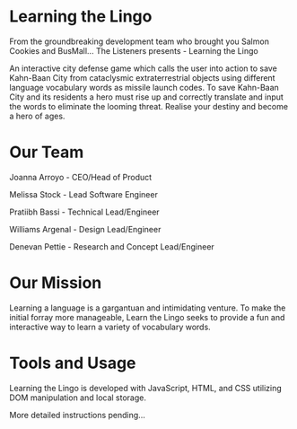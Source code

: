 # Learning the Lingo
From the groundbreaking development team who brought you Salmon Cookies and BusMall... The Listeners presents - Learning the Lingo

An interactive city defense game which calls the user into action to save Kahn-Baan City from cataclysmic extraterrestrial objects using different language vocabulary words as missile launch codes. To save Kahn-Baan City and its residents a hero must rise up and correctly translate and input the words to eliminate the looming threat. Realise your destiny and become a hero of ages.

# Our Team
Joanna Arroyo - CEO/Head of Product

Melissa Stock - Lead Software Engineer

Pratiibh Bassi - Technical Lead/Engineer

Williams Argenal - Design Lead/Engineer

Denevan Pettie - Research and Concept Lead/Engineer

# Our Mission
Learning a language is a gargantuan and intimidating venture. To make the initial forray more manageable, Learn the Lingo seeks to provide a fun and interactive way to learn a variety of vocabulary words.

# Tools and Usage
Learning the Lingo is developed with JavaScript, HTML, and CSS utilizing DOM manipulation and local storage.

More detailed instructions pending...

